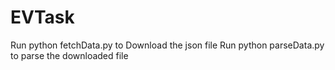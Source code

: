 # EVTask

Run python fetchData.py to Download the json file
Run python parseData.py to parse the downloaded file